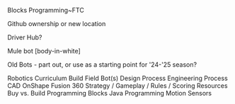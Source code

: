 Blocks Programming~FTC

Github ownership or new location

Driver Hub?

Mule bot [body-in-white]

Old Bots - part out, or use as a starting point for '24-'25 season?

Robotics Curriculum
	Build
		Field
		Bot(s)
	Design Process
		Engineering Process
		CAD
			OnShape
			Fusion 360
	Strategy / Gameplay / Rules / Scoring
	Resources
		Buy vs. Build
		Programming
			Blocks
			Java
	Programming
		Motion
		Sensors
	

